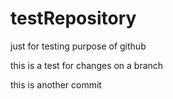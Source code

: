 # testRepository
just for testing purpose of github

this is a test for changes on a branch

this is another commit
